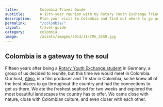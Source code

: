 ```yaml
---
title: 			Colombia Travel Guide
subtitle: 		A 15th-year reunion with my Rotary Youth Exchange friends
description: 	Plan your visit to Colombia and find out where to go and what to do in Colombia. Read about itineraries, activities, places to stay, and travel essentials.
permalink: 		"/colombia/"
layout: 		travel-guide
category: 		colombia
image: 			/assets/images/2014/11/IMG_2650.jpg
---
```


## Colombia is a gateway to the soul

Fifteen years after being a [Rotary Youth Exchange student](https://www.rotary.org/en/get-involved/exchange-ideas/youth-exchanges) in Germany, a group of us decided to reunite, but this time we would meet in Colombia. Our host, [Alejo](https://www.instagram.com/alejogb/), is a film producer and TV star in Colombia, so he knew all of the best places to go throughout the country and had the connections to get us there. We ate the freshest seafood for two weeks and explored the most beautiful landscapes the country has to offer. We came close with nature, close with Colombian culture, and even closer with each other.